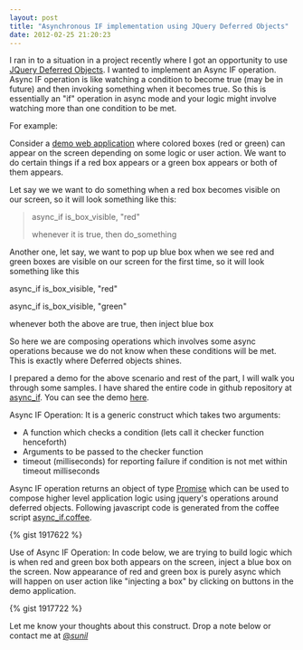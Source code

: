 ```yaml
---
layout: post
title: "Asynchronous IF implementation using JQuery Deferred Objects"
date: 2012-02-25 21:20:23
---
```


I ran in to a situation in a project recently where I got an opportunity to use [JQuery Deferred Objects][1]. I wanted to implement an Async IF operation. Async IF operation is like watching a condition to become true (may be in future) and then invoking something when it becomes true. So this is essentially an "if" operation in async mode and your logic might involve watching more than one condition to be met.

For example:

Consider a [demo web application][2] where colored boxes (red or green) can appear on the screen depending on some logic or user action. We want to do certain things if a red box appears or a green box appears or both of them appears.

Let say we we want to do something when a red box becomes visible on our screen, so it will look something like this:

> async_if is_box_visible, "red"
>
> whenever it is true, then do_something

Another one, let say, we want to pop up blue box when we see red and green boxes are visible on our screen for the first time, so it will look something like this

async_if is_box_visible, "red"

async_if is_box_visible, "green"

whenever both the above are true, then inject blue box

So here we are composing operations which involves some async operations because we do not know when these conditions will be met. This is exactly where Deferred objects shines.

I prepared a demo for the above scenario and rest of the part, I will walk you through some samples. I have shared the entire code in github repository at [async_if][3]. You can see the demo [here][2].

Async IF Operation: It is a generic construct which takes two arguments:

* A function which checks a condition (lets call it checker function henceforth)
* Arguments to be passed to the checker function
* timeout (milliseconds) for reporting failure if condition is not met within timeout milliseconds

Async IF operation returns an object of type [Promise][4] which can be used to compose higher level application logic using jquery's operations around deferred objects. Following javascript code is generated from the coffee script [async_if.coffee][5].

{% gist 1917622 %}

Use of Async IF Operation: In code below, we are trying to build logic which is when red and green box both appears on the screen, inject a blue box on the screen. Now appearance of red and green box is purely async which will happen on user action like "injecting a box" by clicking on buttons in the demo application.

{% gist 1917722 %}

Let me know your thoughts about this construct. Drop a note below or contact me at [@_sunil_][6]

[1]: http://api.jquery.com/category/deferred-object/
[2]: http://droot.github.com/async_if/
[3]: https://github.com/droot/async_if
[4]: http://wiki.commonjs.org/wiki/Promises/A
[5]: https://github.com/droot/async_if/blob/master/async_if.coffee
[6]: http://twitter.com/_sunil_
